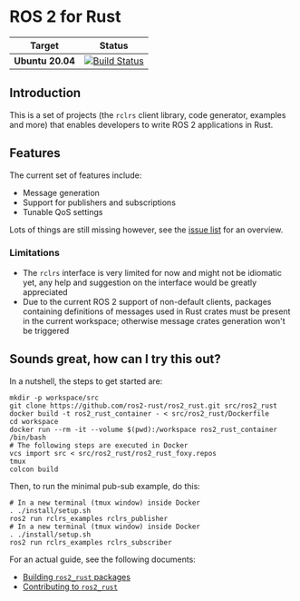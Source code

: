 ROS 2 for Rust
==============

| Target | Status |
|----------|--------|
| **Ubuntu 20.04** | [![Build Status](https://github.com/ros2-rust/ros2_rust/actions/workflows/rust.yml/badge.svg?branch=master)](https://github.com/ros2-rust/ros2_rust/actions/workflows/rust.yml?branch=master) |

Introduction
------------

This is a set of projects (the `rclrs` client library, code generator, examples and more) that
enables developers to write ROS 2 applications in Rust.

Features
--------

The current set of features include:
- Message generation
- Support for publishers and subscriptions
- Tunable QoS settings

Lots of things are still missing however, see the [issue list](https://github.com/ros2-rust/ros2_rust/issues) for an overview.

### Limitations

- The `rclrs` interface is very limited for now and might not be idiomatic yet, any help and suggestion on the interface would be greatly appreciated
- Due to the current ROS 2 support of non-default clients, packages containing definitions of messages used in Rust crates must be present in the current workspace; otherwise message crates generation won't be triggered

Sounds great, how can I try this out?
-------------------------------------

In a nutshell, the steps to get started are:

```shell
mkdir -p workspace/src
git clone https://github.com/ros2-rust/ros2_rust.git src/ros2_rust
docker build -t ros2_rust_container - < src/ros2_rust/Dockerfile
cd workspace
docker run --rm -it --volume $(pwd):/workspace ros2_rust_container /bin/bash
# The following steps are executed in Docker
vcs import src < src/ros2_rust/ros2_rust_foxy.repos
tmux
colcon build
```

Then, to run the minimal pub-sub example, do this:

```shell
# In a new terminal (tmux window) inside Docker
. ./install/setup.sh
ros2 run rclrs_examples rclrs_publisher
# In a new terminal (tmux window) inside Docker
. ./install/setup.sh
ros2 run rclrs_examples rclrs_subscriber
```

For an actual guide, see the following documents:
- [Building `ros2_rust` packages](docs/Building.md)
- [Contributing to `ros2_rust`](docs/Contributing.md)
